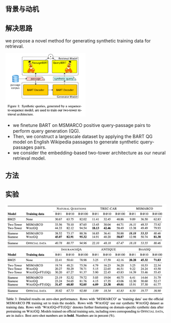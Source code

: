 ## 背景与动机



## 解决思路

we propose a novel method for generating synthetic training data for retrieval.

<img src="../../images/image-20201105093623662.png" alt="image-20201105093623662" style="zoom:33%;" />

- we ﬁnetune BART on MSMARCO positive query-passage pairs to perform query generation (QG). 
- Then, we construct a largescale dataset by applying the BART QG model on English Wikipedia passages to generate synthetic query-passages pairs.
- we consider the embedding-based two-tower architecture as our neural retrieval model.

## 方法





## 实验

![image-20201105094047882](../../images/image-20201105094047882.png)

